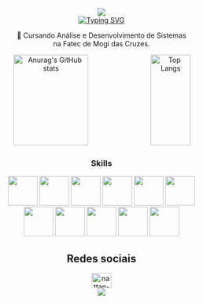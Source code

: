 <div align="center">
  <img src="https://capsule-render.vercel.app/api?type=slice&color=A7A7A7&section=header&height=100">
</div>

<div align="center">
  <a href="https://git.io/typing-svg"><img src="https://readme-typing-svg.demolab.com?font=Fira+Code&size=25&pause=1000&color=FFFFFF&width=250&lines=Hello%2C+there!;I'm+Nattan+Souza!;Keep+learning!" alt="Typing SVG" /></a>
</div>

<div align="center">
  <p>🔭 Cursando Análise e Desenvolvimento de Sistemas<br/> na Fatec de Mogi das Cruzes.<p>
</div>

<div align="center">
  <img src="https://github-readme-stats.vercel.app/api?username=ethanhueh&show_icons=true&hide_border=true&bg_color=E7E7E7" alt="Anurag's GitHub stats" style="width: 55%; max-width: 300px; height: 185px"/>
  <img src="https://github-readme-stats.vercel.app/api/top-langs/?username=ethanhueh&layout=donut&hide_border=true&bg_color=E7E7E7" alt="Top Langs" style="width: 40%; max-width: 300px; height: 185px"/>
</div>

<div align="center">
  <h3><strong>Skills</strong></h3>
</div>

<div align="center">
  <img src ="https://upload.wikimedia.org/wikipedia/commons/thumb/3/38/HTML5_Badge.svg/2048px-HTML5_Badge.svg.png" style="height: 60px">
  <img src ="https://upload.wikimedia.org/wikipedia/commons/thumb/6/62/CSS3_logo.svg/2048px-CSS3_logo.svg.png" style="height: 60px">
  <img src ="https://user-images.githubusercontent.com/25181517/117447155-6a868a00-af3d-11eb-9cfe-245df15c9f3f.png" style="height: 60px">
  <img src ="https://cdn-icons-png.flaticon.com/512/226/226777.png" style="height: 60px">
  <img src ="https://github.com/user-attachments/assets/6a3c4ab9-8bfe-42d1-bc5d-5fe770e11f51" style="height: 60px">
  <img src ="https://upload.wikimedia.org/wikipedia/commons/thumb/2/27/PHP-logo.svg/711px-PHP-logo.svg.png" style="height: 60px">
  </br>
  <img src ="https://raw.githubusercontent.com/isocpp/logos/master/cpp_logo.png" style="height: 60px">
  <img src ="https://github.com/user-attachments/assets/06851a6c-5780-4b9c-b89d-af3b4e605636" style="height: 60px">
  <img src ="https://user-images.githubusercontent.com/25181517/192108891-d86b6220-e232-423a-bf5f-90903e6887c3.png" style="height: 60px">
  <img src ="https://www.northware.mx/wp-content/uploads/2022/09/northware-microsoft-power-bi-logo.png" style="height: 60px">
  <img src="https://github.com/user-attachments/assets/81cdb97b-af4a-4c5c-b912-707bc51a379e" style="height: 60px">
</div>

<div align="center">
  <h2>Redes sociais</h2>
  <a href="https://linkedin.com/in/nattan-silva-de-souza-9999822b7" target="blank"><img align="center" src="https://raw.githubusercontent.com/rahuldkjain/github-profile-readme-generator/master/src/images/icons/Social/linked-in-alt.svg" alt="nattan-silva-de-souza-9999822b7" height="30" width="40" /></a>
  </br>
</div>

<div align="center">
  <img src="https://capsule-render.vercel.app/api?type=slice&section=footer&color=A7A7A7&height=100">
</div>

